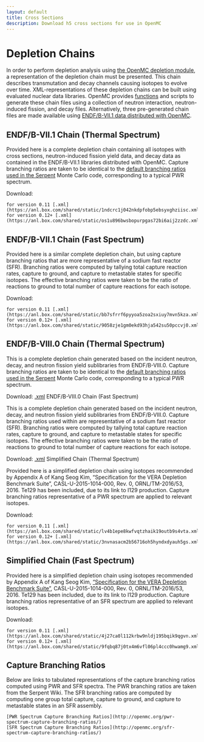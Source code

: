 ```yaml
---
layout: default
title: Cross Sections
description: Download h5 cross sections for use in OpenMC
---
```


# Depletion Chains

In order to perform depletion analysis using [the OpenMC depletion module](https://docs.openmc.org/en/latest/pythonapi/deplete.html), a representation of the depletion chain must be presented. This chain describes transmutation and decay channels causing isotopes to evolve over time. XML-representations of these depletion chains can be built using evaluated nuclear data libraries. OpenMC provides [functions](https://docs.openmc.org/en/latest/pythonapi/generated/openmc.deplete.Chain.html#openmc.deplete.Chain.from_endf) and scripts to generate these chain files using a collection of neutron interaction, neutron-induced fission, and decay files. Alternatively, three pre-generated chain files are made available using [ENDF/B-VII.1 data distributed with OpenMC](http://openmc.org/official-data-libraries/).

## ENDF/B-VII.1 Chain (Thermal Spectrum)

Provided here is a complete depletion chain containing all isotopes with cross sections, neutron-induced fission yield data, and decay data as contained in the ENDF/B-VII.1 libraries distributed with OpenMC. Capture branching ratios are taken to be identical to the [default branching ratios used in the Serpent](http://serpent.vtt.fi/mediawiki/index.php/Default_isomeric_branching_ratios) Monte Carlo code, corresponding to a typical PWR spectrum.

Download:

    for version 0.11 [.xml](https://anl.box.com/shared/static/1ndcrc1j042nkdpfobp5ebsyxghziisc.xml)
    for version 0.12+ [.xml](https://anl.box.com/shared/static/os1u896bwsbopurpgas72bi6aij2zzdc.xml)

## ENDF/B-VII.1 Chain (Fast Spectrum)

Provided here is a similar complete depletion chain, but using capture branching ratios that are more representative of a sodium fast reactor (SFR). Branching ratios were computed by tallying total capture reaction rates, capture to ground, and capture to metastable states for specific isotopes. The effective branching ratios were taken to be the ratio of reactions to ground to total number of capture reactions for each isotope.

Download:

    for version 0.11 [.xml](https://anl.box.com/shared/static/bb7sfrrf6pyyoa5zoa2sxiuy7mvn5kza.xml)
    for version 0.12+ [.xml](https://anl.box.com/shared/static/9058zje1gm0ekd93hja542su50pccvj0.xml)

## ENDF/B-VIII.0 Chain (Thermal Spectrum)

This is a complete depletion chain generated based on the incident neutron, decay, and neutron fission yield sublibraries from ENDF/B-VIII.0. Capture branching ratios are taken to be identical to the [default branching ratios used in the Serpent](http://serpent.vtt.fi/mediawiki/index.php/Default_isomeric_branching_ratios) Monte Carlo code, corresponding to a typical PWR spectrum.

Download: [.xml](https://anl.box.com/shared/static/nyezmyuofd4eqt6wzd626lqth7wvpprr.xml)
ENDF/B-VIII.0 Chain (Fast Spectrum)

This is a complete depletion chain generated based on the incident neutron, decay, and neutron fission yield sublibraries from ENDF/B-VIII.0. Capture branching ratios used within are representative of a sodium fast reactor (SFR). Branching ratios were computed by tallying total capture reaction rates, capture to ground, and capture to metastable states for specific isotopes. The effective branching ratios were taken to be the ratio of reactions to ground to total number of capture reactions for each isotope.

Download: [.xml](https://anl.box.com/shared/static/x3kp739hr5upmeqpbwx9zk9ep04fnmtg.xml)
Simplified Chain (Thermal Spectrum)

Provided here is a simplified depletion chain using isotopes recommended by Appendix A of Kang Seog Kim, “Specification for the VERA Depletion Benchmark Suite”, CASL-U-2015-1014-000, Rev. 0, ORNL/TM-2016/53, 2016. Te129 has been included, due to its link to I129 production. Capture branching ratios representative of a PWR spectrum are applied to relevant isotopes.

Download:

    for version 0.11 [.xml](https://anl.box.com/shared/static/lv4b1epe8kwfvqtzhaik19outb9s4vta.xml)
    for version 0.12+ [.xml](https://anl.box.com/shared/static/3nvnasacm2b56716oh5hyndxdyauh5gs.xml)

## Simplified Chain (Fast Spectrum)

Provided here is a simplified depletion chain using isotopes recommended by Appendix A of Kang Seog Kim, [“Specification for the VERA Depletion Benchmark Suite”](https://doi.org/10.2172/1256820), CASL-U-2015-1014-000, Rev. 0, ORNL/TM-2016/53, 2016. Te129 has been included, due to its link to I129 production. Capture branching ratios representative of an SFR spectrum are applied to relevant isotopes.

Download:

    for version 0.11 [.xml](https://anl.box.com/shared/static/4j27ca0l112krbw9nldj195bqik9qgvn.xml)
    for version 0.12+ [.xml](https://anl.box.com/shared/static/9fqbq87j0tx4m6vfl06pl4ccc0hwamg9.xml)

## Capture Branching Ratios

Below are links to tabulated representations of the capture branching ratios computed using PWR and SFR spectra. The PWR branching ratios are taken from the Serpent Wiki. The SFR branching ratios are computed by computing one group total capture, capture to ground, and capture to metastable states in an SFR assembly.

    [PWR Spectrum Capture Branching Ratios](http://openmc.org/pwr-spectrum-capture-branching-ratios/)
    [SFR Spectrum Capture Branching Ratios](http://openmc.org/sfr-spectrum-capture-branching-ratios/)
